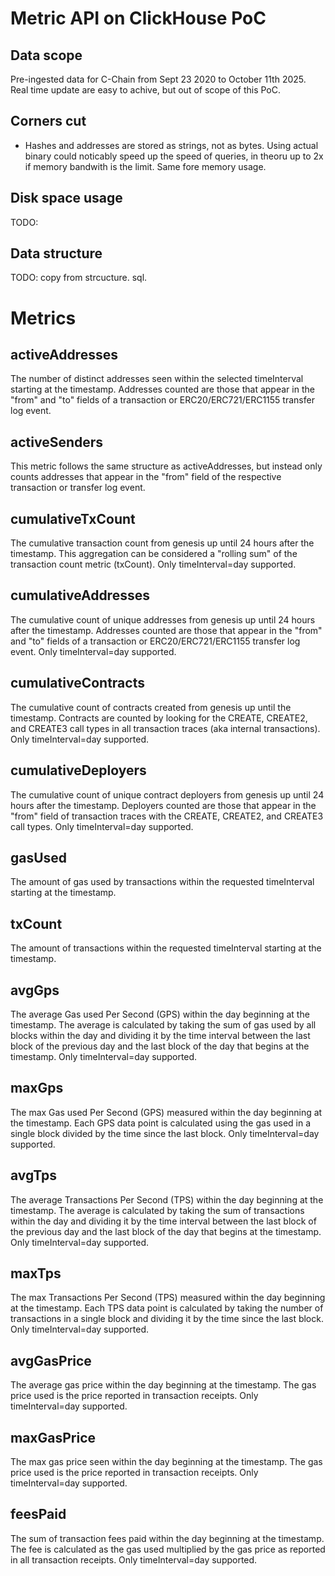 # Metric API on ClickHouse PoC

## Data scope

Pre-ingested data for C-Chain from Sept 23 2020 to October 11th 2025. Real time update are easy to achive, but out of scope of this PoC. 

## Corners cut
- Hashes and addresses are stored as strings, not as bytes. Using actual binary could noticably speed up the speed of queries, in theoru up to 2x if memory bandwith is the limit. Same fore memory usage.


## Disk space usage

TODO:

## Data structure

TODO: copy from strcucture. sql.

# Metrics

## activeAddresses

The number of distinct addresses seen within the selected timeInterval starting at the timestamp. Addresses counted are those that appear in the "from" and "to" fields of a transaction or ERC20/ERC721/ERC1155 transfer log event.

## activeSenders

This metric follows the same structure as activeAddresses, but instead only counts addresses that appear in the "from" field of the respective transaction or transfer log event.

## cumulativeTxCount

The cumulative transaction count from genesis up until 24 hours after the timestamp. This aggregation can be considered a "rolling sum" of the transaction count metric (txCount). Only timeInterval=day supported.

## cumulativeAddresses

The cumulative count of unique addresses from genesis up until 24 hours after the timestamp. Addresses counted are those that appear in the "from" and "to" fields of a transaction or ERC20/ERC721/ERC1155 transfer log event. Only timeInterval=day supported.

## cumulativeContracts

The cumulative count of contracts created from genesis up until the timestamp. Contracts are counted by looking for the CREATE, CREATE2, and CREATE3 call types in all transaction traces (aka internal transactions). Only timeInterval=day supported.

## cumulativeDeployers

The cumulative count of unique contract deployers from genesis up until 24 hours after the timestamp. Deployers counted are those that appear in the "from" field of transaction traces with the CREATE, CREATE2, and CREATE3 call types. Only timeInterval=day supported.

## gasUsed

The amount of gas used by transactions within the requested timeInterval starting at the timestamp.

## txCount

The amount of transactions within the requested timeInterval starting at the timestamp.

## avgGps

The average Gas used Per Second (GPS) within the day beginning at the timestamp. The average is calculated by taking the sum of gas used by all blocks within the day and dividing it by the time interval between the last block of the previous day and the last block of the day that begins at the timestamp. Only timeInterval=day supported.

## maxGps

The max Gas used Per Second (GPS) measured within the day beginning at the timestamp. Each GPS data point is calculated using the gas used in a single block divided by the time since the last block. Only timeInterval=day supported.

## avgTps 

The average Transactions Per Second (TPS) within the day beginning at the timestamp. The average is calculated by taking the sum of transactions within the day and dividing it by the time interval between the last block of the previous day and the last block of the day that begins at the timestamp. Only timeInterval=day supported.

## maxTps

The max Transactions Per Second (TPS) measured within the day beginning at the timestamp. Each TPS data point is calculated by taking the number of transactions in a single block and dividing it by the time since the last block. Only timeInterval=day supported.

## avgGasPrice

The average gas price within the day beginning at the timestamp. The gas price used is the price reported in transaction receipts. Only timeInterval=day supported.

## maxGasPrice

The max gas price seen within the day beginning at the timestamp. The gas price used is the price reported in transaction receipts. Only timeInterval=day supported.

## feesPaid

The sum of transaction fees paid within the day beginning at the timestamp. The fee is calculated as the gas used multiplied by the gas price as reported in all transaction receipts. Only timeInterval=day supported.

